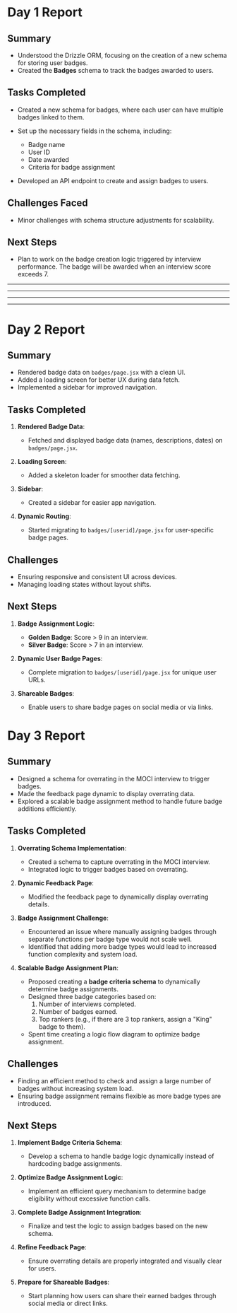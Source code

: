 # Day 1 Report

## Summary
- Understood the Drizzle ORM, focusing on the creation of a new schema for storing user badges.
- Created the **Badges** schema to track the badges awarded to users.
  
## Tasks Completed
- Created a new schema for badges, where each user can have multiple badges linked to them.
- Set up the necessary fields in the schema, including:
  - Badge name
  - User ID
  - Date awarded
  - Criteria for badge assignment
  
- Developed an API endpoint to create and assign badges to users.

## Challenges Faced
- Minor challenges with schema structure adjustments for scalability.
  
## Next Steps
- Plan to work on the badge creation logic triggered by interview performance. The badge will be awarded when an interview score exceeds 7.

-------
-----
---
---

# Day 2 Report

## Summary
- Rendered badge data on `badges/page.jsx` with a clean UI.
- Added a loading screen for better UX during data fetch.
- Implemented a sidebar for improved navigation.

## Tasks Completed
1. **Rendered Badge Data**:
   - Fetched and displayed badge data (names, descriptions, dates) on `badges/page.jsx`.

2. **Loading Screen**:
   - Added a skeleton loader for smoother data fetching.

3. **Sidebar**:
   - Created a sidebar for easier app navigation.

4. **Dynamic Routing**:
   - Started migrating to `badges/[userid]/page.jsx` for user-specific badge pages.

## Challenges
- Ensuring responsive and consistent UI across devices.
- Managing loading states without layout shifts.

## Next Steps
1. **Badge Assignment Logic**:
   - **Golden Badge**: Score > 9 in an interview.
   - **Silver Badge**: Score > 7 in an interview.

2. **Dynamic User Badge Pages**:
   - Complete migration to `badges/[userid]/page.jsx` for unique user URLs.

3. **Shareable Badges**:
   - Enable users to share badge pages on social media or via links.





 # Day 3 Report

## Summary
- Designed a schema for overrating in the MOCI interview to trigger badges.
- Made the feedback page dynamic to display overrating data.
- Explored a scalable badge assignment method to handle future badge additions efficiently.

## Tasks Completed
1. **Overrating Schema Implementation**:
   - Created a schema to capture overrating in the MOCI interview.
   - Integrated logic to trigger badges based on overrating.

2. **Dynamic Feedback Page**:
   - Modified the feedback page to dynamically display overrating details.

3. **Badge Assignment Challenge**:
   - Encountered an issue where manually assigning badges through separate functions per badge type would not scale well.
   - Identified that adding more badge types would lead to increased function complexity and system load.

4. **Scalable Badge Assignment Plan**:
   - Proposed creating a **badge criteria schema** to dynamically determine badge assignments.
   - Designed three badge categories based on:
     1. Number of interviews completed.
     2. Number of badges earned.
     3. Top rankers (e.g., if there are 3 top rankers, assign a "King" badge to them).
   - Spent time creating a logic flow diagram to optimize badge assignment.

## Challenges
- Finding an efficient method to check and assign a large number of badges without increasing system load.
- Ensuring badge assignment remains flexible as more badge types are introduced.

## Next Steps
1. **Implement Badge Criteria Schema**:
   - Develop a schema to handle badge logic dynamically instead of hardcoding badge assignments.

2. **Optimize Badge Assignment Logic**:
   - Implement an efficient query mechanism to determine badge eligibility without excessive function calls.

3. **Complete Badge Assignment Integration**:
   - Finalize and test the logic to assign badges based on the new schema.

4. **Refine Feedback Page**:
   - Ensure overrating details are properly integrated and visually clear for users.

5. **Prepare for Shareable Badges**:
   - Start planning how users can share their earned badges through social media or direct links.

